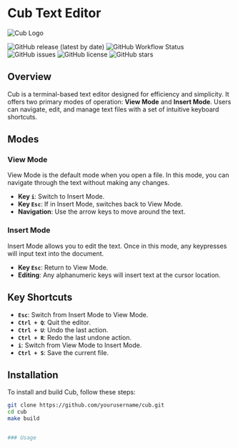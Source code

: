 # Cub Text Editor

![Cub Logo](https://i.ibb.co/qpZMHns/logo-color.png)

![GitHub release (latest by date)](https://img.shields.io/github/v/release/arthurlch/cub)
![GitHub Workflow Status](https://img.shields.io/github/actions/workflow/status/arthurlch/cub/ci.yml)
![GitHub issues](https://img.shields.io/github/issues/arthurlch/cub)
![GitHub license](https://img.shields.io/github/license/arthurlch/cub)
![GitHub stars](https://img.shields.io/github/stars/arthurlch/cub)

## Overview

Cub is a terminal-based text editor designed for efficiency and simplicity. It offers two primary modes of operation: **View Mode** and **Insert Mode**. Users can navigate, edit, and manage text files with a set of intuitive keyboard shortcuts.

## Modes

### View Mode

View Mode is the default mode when you open a file. In this mode, you can navigate through the text without making any changes.

- **Key `i`**: Switch to Insert Mode.
- **Key `Esc`**: If in Insert Mode, switches back to View Mode.
- **Navigation**: Use the arrow keys to move around the text.

### Insert Mode

Insert Mode allows you to edit the text. Once in this mode, any keypresses will input text into the document.

- **Key `Esc`**: Return to View Mode.
- **Editing**: Any alphanumeric keys will insert text at the cursor location.

## Key Shortcuts

- **`Esc`**: Switch from Insert Mode to View Mode.
- **`Ctrl + Q`**: Quit the editor.
- **`Ctrl + U`**: Undo the last action.
- **`Ctrl + R`**: Redo the last undone action.
- **`i`**: Switch from View Mode to Insert Mode.
- **`Ctrl + S`**: Save the current file.

## Installation

To install and build Cub, follow these steps:

```bash
git clone https://github.com/yourusername/cub.git
cd cub
make build


### Usage 

